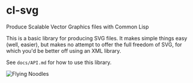 # cl-svg
Produce Scalable Vector Graphics files with Common Lisp


This is a basic library for producing SVG files. It makes
simple things easy (well, easier), but makes no attempt
to offer the full freedom of SVG, for which you'd be better
off using an XML library.

See `docs/API.md` for how to use this library.



![Flying Noodles](https://github.com/wmannis/cl-svg/blob/master/docs/teenyroots.png)

